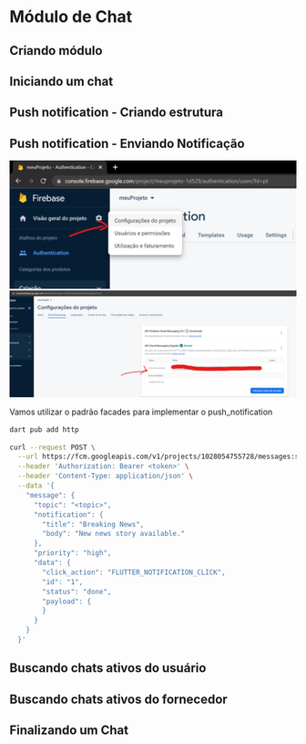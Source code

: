# Módulo de Chat

## Criando módulo

## Iniciando um chat

## Push notification - Criando estrutura

## Push notification - Enviando Notificação

![parte 1](./assets/firebase_token_1.png)
![parte 2](./assets/firebase_token_2.png)

Vamos utilizar o padrão facades para implementar o push_notification

```bash
dart pub add http
```

```bash
curl --request POST \
  --url https://fcm.googleapis.com/v1/projects/1028054755728/messages:send \
  --header 'Authorization: Bearer <token>' \
  --header 'Content-Type: application/json' \
  --data '{
    "message": {
      "topic": "<topic>",
      "notification": {
        "title": "Breaking News",
        "body": "New news story available."
      },
      "priority": "high",
      "data": {
        "click_action": "FLUTTER_NOTIFICATION_CLICK",
        "id": "1",
        "status": "done",
        "payload": {
        }
      }
    }
  }'
```

## Buscando chats ativos do usuário

## Buscando chats ativos do fornecedor

## Finalizando um Chat

